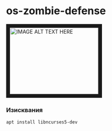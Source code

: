 # os-zombie-defense

<a href="http://www.youtube.com/watch?feature=player_embedded&v=6FiSXf2F2zU
" target="_blank"><img src="http://imgur.com/q5tfeUr.png" 
alt="IMAGE ALT TEXT HERE" width="240" height="180" border="10" /></a>

### Изисквания
```bash
apt install libncurses5-dev
```

